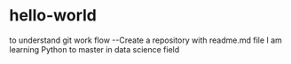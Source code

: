 # hello-world
to understand git work flow
--Create a repository with readme.md file
I am learning Python to master in data science field
